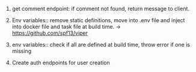 1.  get comment endpoint: if comment not found, return message to client.

2.  Env variables:: remove static definitions, move into .env file and inject into docker file and task file at build time. -> https://github.com/spf13/viper

3.  env variables:: check if all are defined at build time, throw error if one is missing

4.  Create auth endpoints for user creation
